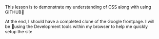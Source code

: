 This lesson is to demonstrate my understanding of CSS along with using GITHUB

At the end, I should have a completed clone of the Google frontpage. I will be using the Development tools within my browser to help me quickly setup the site


